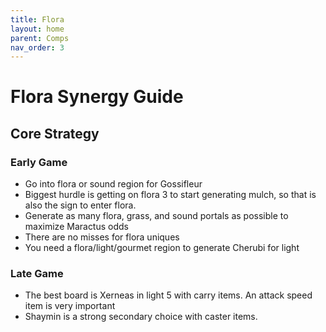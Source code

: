 ```yaml
---
title: Flora
layout: home
parent: Comps
nav_order: 3
---
```


# Flora Synergy Guide

## Core Strategy

### Early Game
- Go into flora or sound region for Gossifleur
- Biggest hurdle is getting on flora 3 to start generating mulch, so that is also the sign to enter flora.
- Generate as many flora, grass, and sound portals as possible to maximize Maractus odds
- There are no misses for flora uniques
- You need a flora/light/gourmet region to generate Cherubi for light

### Late Game
- The best board is Xerneas in light 5 with carry items. An attack speed item is very important
- Shaymin is a strong secondary choice with caster items.